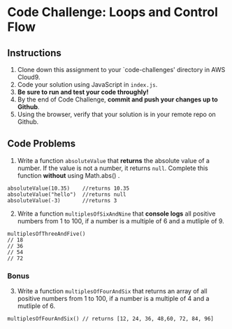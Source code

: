 # Code Challenge: Loops and Control Flow

## Instructions

1. Clone down this assignment to your `code-challenges' directory in AWS Cloud9.  
2. Code your solution using JavaScript in `index.js`. 
3. **Be sure to run and test your code throughly!**
4. By the end of Code Challenge, **commit and push your changes up to Github**.
5. Using the browser, verify that your solution is in your remote repo on Github.

## Code Problems

1. Write a function `absoluteValue` that **returns** the absolute value of a number. If the value is not a number, it returns `null`. Complete this function **without** using Math.abs() .
```
absoluteValue(10.35)    //returns 10.35
absoluteValue("hello")  //returns null
absoluteValue(-3)       //returns 3
```

2. Write a function `multiplesOfSixAndNine` that **console logs** all positive numbers from 1 to 100, if a number is a multiple of 6 and a mutliple of 9.
```
multiplesOfThreeAndFive() 
// 18
// 36
// 54
// 72
```

### Bonus 
3. Write a function `multiplesOfFourAndSix` that returns an array of all positive numbers from 1 to 100, if a number is a multiple of 4 and a mutliple of 6. 
```
multiplesOfFourAndSix() // returns [12, 24, 36, 48,60, 72, 84, 96]
```
